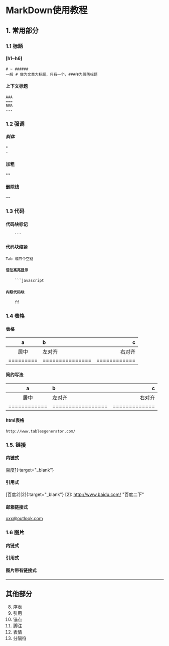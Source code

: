
# MarkDown使用教程

## 1. 常用部分
### 1.1 标题
#### [h1~h6]
    # ~ ######
    一般 # 做为文章大标题，只有一个，###作为段落标题
#### 上下文标题
    AAA
    ===
    BBB
    ---
### 1.2 强调
#### *斜体*
    *
    -

#### **加粗**
    **
#### ~~删除线~~
    ~~
### 1.3 代码
#### 代码块标记
```
    ```
```
#### 代码块缩紧
    Tab 或四个空格
#### ```语法高亮显示```
```
    ```javascript
```
#### `内联代码块`
```
    ff
```
### 1.4 表格
#### 表格
|     a     |        b        |      c       |
|:---------:|:--------------- | ------------:|
|   居中    | 左对齐           |       右对齐 |
| ========= | =============== | ============ |
#### 简约写法
a  | b | c  
:-:|:- |-:
    居中    |     左对齐      |   右对齐    
============|=================|=============
#### html表格
    http://www.tablesgenerator.com/

### 1.5. 链接
#### 内链式
[百度1](http://www.baidu.com/"百度一下"){:target="_blank"}    

#### 引用式
[百度2][2]{:target="_blank"}
[2]: http://www.baidu.com/  "百度二下"
#### 邮箱链接式
<xxx@outlook.com>
### 1.6 图片
#### 内链式
#### 引用式
#### 图片带有链接式
***
## 其他部分

8. 序表
9. 引用
10. 锚点
11. 脚注
12. 表情
13. 分隔符

